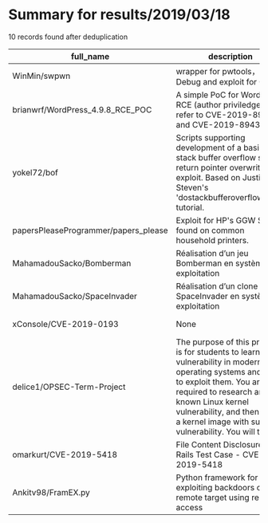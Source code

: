 
# Summary for results/2019/03/18
    
10 records found after deduplication

| full_name | description | html_url | matched_list | matched_count | pushed_at | size | stargazers_count | language | forks_count |
|--------------------------------------|-----------------------------------------------------------------------------------------------------------------------------------------------------------------------------------------------------------------------------------------------------------------|---------------------------------------------------------|-------------------------------|-----------------|---------------------------|--------|--------------------|------------|---------------|
| WinMin/swpwn | wrapper for pwtools， Debug and exploit for CTF . | https://github.com/WinMin/swpwn | ['exploit'] | 1 | 2019-03-18 16:55:58+00:00 | 70 | 4 | Python | 0 |
| brianwrf/WordPress_4.9.8_RCE_POC | A simple PoC for WordPress RCE (author priviledge), refer to CVE-2019-8942 and CVE-2019-8943. | https://github.com/brianwrf/WordPress_4.9.8_RCE_POC | ['cve poc', 'rce', 'rce poc'] | 3 | 2019-03-18 01:20:52+00:00 | 32 | 61 | nan | 20 |
| yokel72/bof | Scripts supporting development of a basic stack buffer overflow saved return pointer overwrite exploit. Based on Justin Steven's 'dostackbufferoverflowgood' tutorial. | https://github.com/yokel72/bof | ['exploit'] | 1 | 2019-03-18 13:26:49+00:00 | 14 | 0 | Python | 0 |
| papersPleaseProgrammer/papers_please | Exploit for HP's GGW Server found on common household printers. | https://github.com/papersPleaseProgrammer/papers_please | ['exploit'] | 1 | 2019-03-18 18:32:28+00:00 | 15 | 2 | Shell | 1 |
| MahamadouSacko/Bomberman | Réalisation d’un jeu Bomberman en système exploitation | https://github.com/MahamadouSacko/Bomberman | ['exploit'] | 1 | 2019-03-18 15:07:16+00:00 | 8 | 0 | C | 0 |
| MahamadouSacko/SpaceInvader | Réalisation d’un clone de SpaceInvader en système exploitation | https://github.com/MahamadouSacko/SpaceInvader | ['exploit'] | 1 | 2019-03-18 12:23:19+00:00 | 17 | 0 | C | 0 |
| xConsoIe/CVE-2019-0193 | None | https://github.com/xConsoIe/CVE-2019-0193 | ['cve-2'] | 1 | 2019-03-18 13:22:48+00:00 | 5 | 8 | Python | 7 |
| delice1/OPSEC-Term-Project | The purpose of this project is for students to learn vulnerability in modern operating systems and how to exploit them. You are required to research any known Linux kernel vulnerability, and then build a kernel image with such vulnerability. You will then | https://github.com/delice1/OPSEC-Term-Project | ['exploit'] | 1 | 2019-03-18 15:00:44+00:00 | 4731 | 0 | C | 0 |
| omarkurt/CVE-2019-5418 | File Content Disclosure on Rails Test Case - CVE-2019-5418 | https://github.com/omarkurt/CVE-2019-5418 | ['cve-2'] | 1 | 2019-03-18 16:15:25+00:00 | 82 | 5 | Ruby | 1 |
| Ankitv98/FramEX.py | Python framework for exploiting backdoors on a remote target using remote access | https://github.com/Ankitv98/FramEX.py | ['exploit'] | 1 | 2019-03-18 23:02:02+00:00 | 13 | 3 | Python | 0 |
